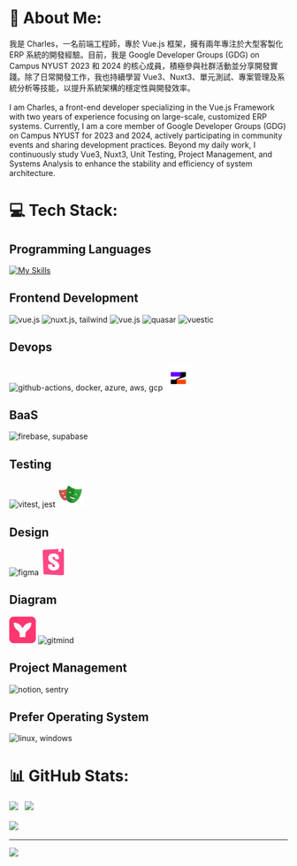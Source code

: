 # 💫 About Me:
我是 Charles，一名前端工程師，專於 Vue.js 框架，擁有兩年專注於大型客製化 ERP 系統的開發經驗。目前，我是 Google Developer Groups (GDG) on Campus NYUST 2023 和 2024 的核心成員，積極參與社群活動並分享開發實踐。除了日常開發工作，我也持續學習 Vue3、Nuxt3、單元測試、專案管理及系統分析等技能，以提升系統架構的穩定性與開發效率。<br><br>I am Charles, a front-end developer specializing in the Vue.js Framework with two years of experience focusing on large-scale, customized ERP systems. Currently, I am a core member of Google Developer Groups (GDG) on Campus NYUST for 2023 and 2024, actively participating in community events and sharing development practices. Beyond my daily work, I continuously study Vue3, Nuxt3, Unit Testing, Project Management, and Systems Analysis to enhance the stability and efficiency of system architecture.

# 💻 Tech Stack:
## Programming Languages
[![My Skills](https://skillicons.dev/icons?i=js,ts,python,cpp)](https://skillicons.dev)

## Frontend Development
<div>
  <img src="https://www.svgrepo.com/show/354528/vue.svg" alt="vue.js" width="48" height="48">
  <img src="https://skillicons.dev/icons?i=nuxtjs,tailwind" alt="nuxt.js, tailwind" />
  <img src="https://raw.githubusercontent.com/vuejs/vitepress/67b7d5d87814ecf55cf39536de74272b1b76ff6d/docs/public/vitepress-logo-mini.svg" alt="vue.js" width="48" height="48">
  <img src="https://cdn.quasar.dev/logo-v2/svg/logo-dark.svg" alt="quasar" width="48" height="48">
  <img src="https://pbs.twimg.com/profile_images/1681293908427546624/bm2kMLwo_400x400.jpg" alt="vuestic" width="48" height="48">
</div>

## Devops
<div>
  <img src="https://skillicons.dev/icons?i=githubactions,docker,azure,aws,gcp" alt="github-actions, docker, azure, aws, gcp">
  <img src="https://github.com/zeabur/zeabur/blob/main/docs/public/favicon.svg" alt="zeabur" width="48" height="48">
</div>

## BaaS
<div>
  <img src="https://skillicons.dev/icons?i=firebase,supabase" alt="firebase, supabase">
</div>

## Testing
<div>
  <img src="https://skillicons.dev/icons?i=vitest,jest" alt="vitest, jest">
  <img src="https://github.com/microsoft/playwright/blob/main/packages/web/src/assets/playwright-logo.svg" alt="playwright" width="48" height="48">
</div>

## Design
<div>
  <img src="https://skillicons.dev/icons?i=figma" alt="figma">
  <img src="https://github.com/storybookjs/storybook/blob/next/code/core/assets/browser/favicon.svg" alt="storybook" width="48" height="48">
</div>

## Diagram
<div>
  <img src="https://github.com/mermaid-js/mermaid/blob/develop/docs/public/favicon.svg" alt="mermaid" width="48" height="48">
  <img src="https://play-lh.googleusercontent.com/L2JzvwweuuOTXr0GC9iZjX1OfFrX4Uf4XAHW1NWQi52piv6D4P3AZJ_UPNwIG2JfAWM" alt="gitmind" width="48" height="48">
</div>

## Project Management
<img src="https://skillicons.dev/icons?i=notion,sentry" alt="notion, sentry">

## Prefer Operating System
<img src="https://skillicons.dev/icons?i=linux,windows" alt="linux, windows">

# 📊 GitHub Stats:
  <div>
    <img height="200px" src="https://github-readme-stats.vercel.app/api?username=Charles5277&theme=midnight-purple&hide_border=false&include_all_commits=true&count_private=true">
    &nbsp;
    <img height="200px" src="https://github-readme-stats.vercel.app/api/top-langs/?username=Charles5277&theme=midnight-purple&hide_border=false&include_all_commits=true&count_private=true&layout=compact">  
  </div>

  <br>
  <img height="200px"  src="https://github-readme-streak-stats.herokuapp.com/?user=Charles5277&theme=midnight-purple&hide_border=false"><br/>

---
[![](https://visitcount.itsvg.in/api?id=Charles5277&icon=2&color=11)](https://visitcount.itsvg.in)

<!-- Proudly created with GPRM ( https://gprm.itsvg.in ) -->
